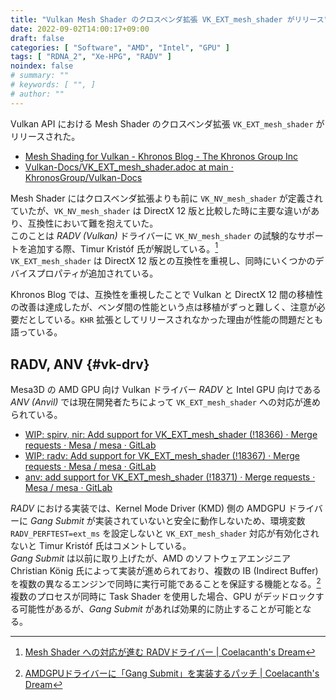 ```yaml
---
title: "Vulkan Mesh Shader のクロスベンダ拡張 VK_EXT_mesh_shader がリリース"
date: 2022-09-02T14:00:17+09:00
draft: false
categories: [ "Software", "AMD", "Intel", "GPU" ]
tags: [ "RDNA_2", "Xe-HPG", "RADV" ]
noindex: false
# summary: ""
# keywords: [ "", ]
# author: ""
---
```


Vulkan API における Mesh Shader のクロスベンダ拡張 `VK_EXT_mesh_shader` がリリースされた。  

 * [Mesh Shading for Vulkan - Khronos Blog - The Khronos Group Inc](https://www.khronos.org/blog/mesh-shading-for-vulkan)
 * [Vulkan-Docs/VK_EXT_mesh_shader.adoc at main · KhronosGroup/Vulkan-Docs](https://github.com/KhronosGroup/Vulkan-Docs/blob/main/proposals/VK_EXT_mesh_shader.adoc)

Mesh Shader にはクロスベンダ拡張よりも前に `VK_NV_mesh_shader` が定義されていたが、`VK_NV_mesh_shader` は DirectX 12 版と比較した時に主要な違いがあり、互換性において難を抱えていた。  
このことは *RADV (Vulkan)* ドライバーに `VK_NV_mesh_shader` の試験的なサポートを追加する際、Timur Kristóf 氏が解説している。[^radv-ms]  
`VK_EXT_mesh_shader` は DirectX 12 版との互換性を重視し、同時にいくつかのデバイスプロパティが追加されている。  

[^radv-ms]: [Mesh Shader への対応が進む RADVドライバー | Coelacanth's Dream](/posts/2021/12/20/radv-mesh-shader/)

Khronos Blog では、互換性を重視したことで Vulkan と DirectX 12 間の移植性の改善は達成したが、ベンダ間の性能という点は移植がずっと難しく、注意が必要だとしている。`KHR` 拡張としてリリースされなかった理由が性能の問題だとも語っている。  

## RADV, ANV {#vk-drv}
Mesa3D の AMD GPU 向け Vulkan ドライバー *RADV* と Intel GPU 向けである *ANV (Anvil)* では現在開発者たちによって `VK_EXT_mesh_shader` への対応が進められている。  

 * [WIP: spirv, nir: Add support for VK_EXT_mesh_shader (!18366) · Merge requests · Mesa / mesa · GitLab](https://gitlab.freedesktop.org/mesa/mesa/-/merge_requests/18366)
 * [WIP: radv: Add support for VK_EXT_mesh_shader (!18367) · Merge requests · Mesa / mesa · GitLab](https://gitlab.freedesktop.org/mesa/mesa/-/merge_requests/18367)
 * [anv: add support for VK_EXT_mesh_shader (!18371) · Merge requests · Mesa / mesa · GitLab](https://gitlab.freedesktop.org/mesa/mesa/-/merge_requests/18371)

*RADV* における実装では、Kernel Mode Driver (KMD) 側の AMDGPU ドライバーに *Gang Submit* が実装されていないと安全に動作しないため、環境変数 `RADV_PERFTEST=ext_ms` を設定しないと `VK_EXT_mesh_shader` 対応が有効化されないと Timur Kristóf 氏はコメントしている。  
*Gang Submit* は以前に取り上げたが、AMD のソフトウェアエンジニア Christian König 氏によって実装が進められており、複数の IB (Indirect Buffer) を複数の異なるエンジンで同時に実行可能であることを保証する機能となる。[^gang-submit]  
複数のプロセスが同時に Task Shader を使用した場合、GPU がデッドロックする可能性があるが、*Gang Submit* があれば効果的に防止することが可能となる。  

[^gang-submit]: [AMDGPUドライバーに「Gang Submit」を実装するパッチ | Coelacanth's Dream](/posts/2022/03/04/amdgpu-gang-submission/)
